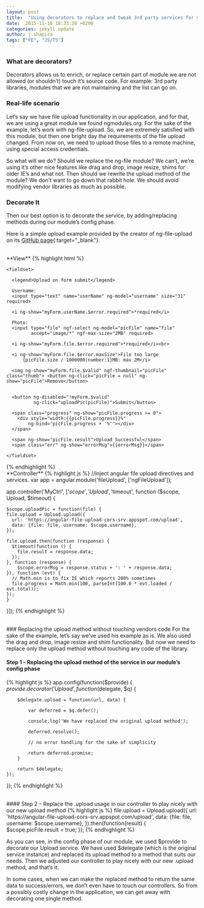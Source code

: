 ```yaml
---
layout: post
title:  "Using decorators to replace and tweak 3rd party services for your specific needs"
date:  2015-11-18 18:33:28 +0200
categories: jekyll update
author: j.shapira
tags: ["FE", "JS/TS"]
---
```


### What are decorators?
Decorators allows us to enrich, or replace certain part of module we are not allowed (or shouldn’t) touch it’s source code. For example: 3rd party libraries, modules that we are not maintaining and the list can go on. 

### Real-life scenario
Let’s say we have file upload functionality in our application, and for that, we are using a great module we found ngmodules.org. For the sake of the example, let’s work with ng-file-upload.
So, we are extremely satisfied with this module, but then one bright day the requirements of the file upload changed. From now on, we need to upload those files to a remote machine, using special access credentials.

So what will we do? Should we replace the ng-file module? We can’t, we’re using it’s other nice features like drag and drop, image resize, shims for older IE’s and what not.
Then should we rewrite the upload method of the module? We don’t want to go down that rabbit hole. We should avoid modifying vendor libraries as much as possible. 

### Decorate It
Then our best option is to decorate the service, by adding/replacing methods during our module’s config phase.

Here is a simple upload example provided by the creator of ng-file-upload on its [GitHub page](https://github.com/danialfarid/ng-file-upload){:target="_blank"}.  
  
<br/>
**View**
{% highlight html %}

<body ng-app="fileUpload" ng-controller="MyCtrl">
  <form name="myForm">
 
    <fieldset>
 
      <legend>Upload on form submit</legend>
 
      Username:
      <input type="text" name="userName" ng-model="username" size="31" required>

      <i ng-show="myForm.userName.$error.required">*required</i>

      Photo:
      <input type="file" ngf-select ng-model="picFile" name="file"    
             accept="image/*" ngf-max-size="2MB" required>
 
      <i ng-show="myForm.file.$error.required">*required</i><br>
 
      <i ng-show="myForm.file.$error.maxSize">File too large 
          {picFile.size / 1000000|number:1}MB: max 2M</i>
 
      <img ng-show="myForm.file.$valid" ngf-thumbnail="picFile" class="thumb"> <button ng-click="picFile = null" ng-show="picFile">Remove</button>

 
      <button ng-disabled="!myForm.$valid" 
              ng-click="uploadPic(picFile)">Submit</button>
 
      <span class="progress" ng-show="picFile.progress >= 0">
        <div style="width:{{picFile.progress}}%" 
            ng-bind="picFile.progress + '%'"></div>
      </span>
 
      <span ng-show="picFile.result">Upload Successful</span>
      <span class="err" ng-show="errorMsg">{{errorMsg}}</span>
 
    </fieldset>

  </form>
</body>
{% endhighlight %}

<br/>
**Controller**
{% highlight js %}
//inject angular file upload directives and services.
var app = angular.module('fileUpload', ['ngFileUpload']);
 
app.controller('MyCtrl', ['$scope', 'Upload', '$timeout', function ($scope, Upload, $timeout) {
 
    $scope.uploadPic = function(file) {
    file.upload = Upload.upload({
      url: 'https://angular-file-upload-cors-srv.appspot.com/upload',
      data: {file: file, username: $scope.username},
    });
 
    file.upload.then(function (response) {
      $timeout(function () {
        file.result = response.data;
      });
    }, function (response) {
        $scope.errorMsg = response.status + ': ' + response.data;
    }), function (evt) {
      // Math.min is to fix IE which reports 200% sometimes
      file.progress = Math.min(100, parseInt(100.0 * evt.loaded / evt.total));
    });
    }
}]);
{% endhighlight %}

<br/>
### Replacing the upload method without touching vendors code
For the sake of the example, let’s say we’ve used his example as is. We also used the drag and drop, image resize and shim functionality.
But now we need to replace only the upload method without touching any code of the library. 
<br/>

#### Step 1 – Replacing the upload method of the service in our module’s config phase
{% highlight js %}
app.config(function($provide) {
    $provide.decorator('Upload', function($delegate, $q) {
 
        $delegate.upload = function(url, data) {
 
            var deferred = $q.defer();
 
            console.log('We have replaced the original upload method');
 
            deferred.resolve();
 
            // no error handling for the sake of simplicity
 
            return deferred.promise;
        }
 
        return $delegate;
    });
});
{% endhighlight %}

<br/>
#### Step 2 – Replace the .upload usage in our controller to play nicely with our new upload method
{% highlight js %}
file.upload = Upload.upload({
  url: 'https://angular-file-upload-cors-srv.appspot.com/upload',
  data: {file: file, username: $scope.username},
}).then(function(result) {
    $scope.picFile.result = true;
});
{% endhighlight %}

As you can see, in the config phase of our module, we used $provide to decorate our Upload service.
We have used $delegate (which is the original service instance) and replaced its upload method to a method that suits our needs.
Then we adjusted our controller to play nicely with our new .upload method, and that’s it.

In some cases, when we can make the replaced method to return the same data to success/errors, we don’t even have to touch our controllers.
So from a possibly costly change in the application, we can get away with decorating one single method.
